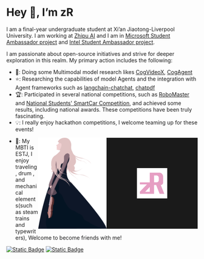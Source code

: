 # Hey 👋, I’m zR
I am a final-year undergraduate student at Xi’an Jiaotong-Liverpool University. I am working at [Zhipu AI](https://www.zhipuai.cn) and I am in [Microsoft Student Ambassador project](https://mvp.microsoft.com/zh-CN/studentambassadors/profile/71e8bffc-1c55-4788-ae8c-49fa009ac99d) and [Intel Student Ambassador project](https://www.intel.com/content/www/us/en/developer/community/ambassadors.html). 

I am passionate about open-source initiatives and strive for deeper exploration in this realm. My primary action includes the following:

+ 📄: Doing some Multimodal model research likes [CogVideoX](https://arxiv.org/abs/2408.06072), [CogAgent](https://arxiv.org/abs/2312.08914)
+ ⭐: Researching the capabilities of model Agents and the integration with Agent frameworks such as [langchain-chatchat](https://github.com/chatchat-space/Langchain-Chatchat),  [chatpdf](https://github.com/CosmosShadow/gptpdf) 
+ 🏆: Participated in several national competitions, such as [RoboMaster](https://www.robomaster.com/en-US) and [National Students' SmartCar Competition](https://www.smartcar.zone), and achieved some results, including national awards. These competitions have been truly fascinating.
+ 💡: I really enjoy hackathon competitions, I welcome teaming up for these events!
 
<a>
  <img align="right" src="https://github.com/zRzRzRzRzRzRzR/zRzRzRzRzRzRzR/blob/main/Pic/logo2.png"  width="80" height="80" border="80"/>
</a>
<a>
  <img align="right" src="https://github.com/zRzRzRzRzRzRzR/zRzRzRzRzRzRzR/blob/main/Pic/1.png" width="180" height="240"/>
</a>

+ 🌿: My MBTI is ESTJ, I enjoy traveling, drum , and mechanical elements(such as steam trains and typewriters), Welcome to become friends with me!

[![Static Badge](https://img.shields.io/badge/X-zR-blue?style=social&logo=twitter&logoColor=blue&link=https%3A%2F%2Ftwitter.com%2FzRdianjiao)](https://twitter.com/zRdianjiao)
[![Static Badge](https://img.shields.io/badge/%F0%9F%93%95-%E5%B0%8F%E7%BA%A2%E4%B9%A6-FF2442?style=social&logoColor=white&link=https%3A%2F%2Fwww.xiaohongshu.com%2Fuser%2Fprofile%2F6113856b00000000010046b5)](https://www.xiaohongshu.com/user/profile/6113856b00000000010046b5)

